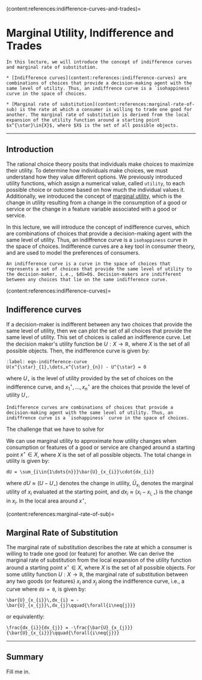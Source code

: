 (content:references:indifference-curves-and-trades)=
# Marginal Utility, Indifference and Trades


```{topic} Outline
In this lecture, we will introduce the concept of indifference curves and marginal rate of substitution.

* [Indifference curves](content:references:indifference-curves) are combinations of choices that provide a decision-making agent with the same level of utility. Thus, an indiffrence curve is a `isohappiness` curve in the space of choices. 

* [Marginal rate of substitution](content:references:marginal-rate-of-sub) is the rate at which a consumer is willing to trade one good for another. The marginal rate of substitution is derived from the local expansion of the utility function around a starting point $x^{\star}\in{X}$, where $X$ is the set of all possible objects.

```

---

## Introduction
The rational choice theory posits that individuals make choices to maximize their utility. To determine how individuals make choices, we must understand how they value different options. We previously introduced utility functions, which assign a numerical value, called `utility`, to each possible choice or outcome based on how much the individual values it. Additionally, we introduced the concept of [marginal utility](content:references:marginal-utility), which is the change in utility resulting from a change in the consumption of a good or service or the change in a feature variable associated with a good or service.

In this lecture, we will introduce the concept of indifference curves, which are combinations of choices that provide a decision-making agent with the same level of utility. Thus, an indiffrence curve is a `isohappiness` curve in the space of choices. Indifference curves are a key tool in consumer theory, and are used to model the preferences of consumers. 

```{admonition} Key Idea: Indifference
An indifference curve is a curve in the space of choices that represents a set of choices that provide the same level of utility to the decision-maker, i.e., $dU=0$. Decision-makers are indifferent between any choices that lie on the same indifference curve.
```

(content:references:indifference-curves)=
## Indifference curves
If a decision-maker is indifferent between any two choices that provide the same level of utility, then we can plot the set of all choices that provide the same level of utility. This set of choices is called an indifference curve. Let the decision maker's utility function be $U:X\rightarrow\mathbb{R}$, where $X$ is the set of all possible objects. Then, the indifference curve is given by:

```{math}
:label: eqn-indifference-curve
U(x^{\star}_{1},\dots,x^{\star}_{n}) - U^{\star} = 0
```

where $U_{\star}$ is the level of utility provided by the set of choices on the indifference curve, and $x^{\star}_{1},\dots,x^{\star}_{n}$ are the choices that provide the level of utility $U_{\star}$. 

```{admonition} Key Idea: Indifference curves
Indifference curves are combinations of choices that provide a decision-making agent with the same level of utility. Thus, an indiffrence curve is a `isohappiness` curve in the space of choices. 
```

The challenge that we have to solve for 

We can use marginal utility to approximate how utility changes when consumption or features of a good or service are changed around a starting point $x^{\star}\in{X}$, where $X$ is the set of all possible objects. The total change in utility is given by:

```{math}
dU = \sum_{i\in{1\dots{n}}}\bar{U}_{x_{i}}\cdot{dx_{i}}
```

where $dU\approx\left(U - U_{\star}\right)$ denotes the change in utility, $\bar{U}_{x_{i}}$ denotes the marginal utility of $x_{i}$ evaluated at the starting point, and $dx_{i}\approx(x_{i}-x_{i,\star})$ is the change in $x_{i}$. In the local area around $x^{\star}$, 

(content:references:marginal-rate-of-sub)=
## Marginal Rate of Substitution
The marginal rate of substitution describes the rate at which a consumer is willing to trade one good (or feature) for another. We can derive the marginal rate of substitution from the local expansion of the utility function around a starting point $x^{\star}\in{X}$, where $X$ is the set of all possible objects. For some utility function $U:X\rightarrow\mathbb{R}$, the marginal rate of substitution between any two goods (or features) $x_{i}$ and $x_{j}$ along the indifference curve, i.e., a curve where `dU = 0`, is given by:

```{math}
\bar{U}_{x_{i}}\,dx_{i} = -\bar{U}_{x_{j}}\,dx_{j}\qquad{\forall{i\neq{j}}}
```

or equivalently:

```{math}
\frac{dx_{i}}{dx_{j}} = -\frac{\bar{U}_{x_{j}}}{\bar{U}_{x_{i}}}\qquad{\forall{i\neq{j}}}
```

---

## Summary
Fill me in.